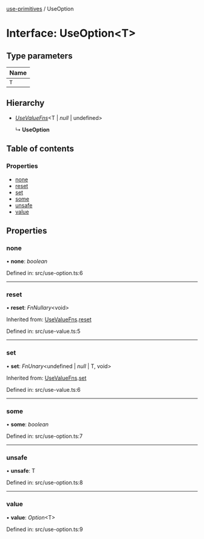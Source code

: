 [use-primitives](../README.md) / UseOption

# Interface: UseOption<T\>

## Type parameters

Name |
:------ |
`T` |

## Hierarchy

* [*UseValueFns*](usevaluefns.md)<T \| *null* \| undefined\>

  ↳ **UseOption**

## Table of contents

### Properties

- [none](useoption.md#none)
- [reset](useoption.md#reset)
- [set](useoption.md#set)
- [some](useoption.md#some)
- [unsafe](useoption.md#unsafe)
- [value](useoption.md#value)

## Properties

### none

• **none**: *boolean*

Defined in: src/use-option.ts:6

___

### reset

• **reset**: *FnNullary*<void\>

Inherited from: [UseValueFns](usevaluefns.md).[reset](usevaluefns.md#reset)

Defined in: src/use-value.ts:5

___

### set

• **set**: *FnUnary*<undefined \| *null* \| T, void\>

Inherited from: [UseValueFns](usevaluefns.md).[set](usevaluefns.md#set)

Defined in: src/use-value.ts:6

___

### some

• **some**: *boolean*

Defined in: src/use-option.ts:7

___

### unsafe

• **unsafe**: T

Defined in: src/use-option.ts:8

___

### value

• **value**: *Option*<T\>

Defined in: src/use-option.ts:9

